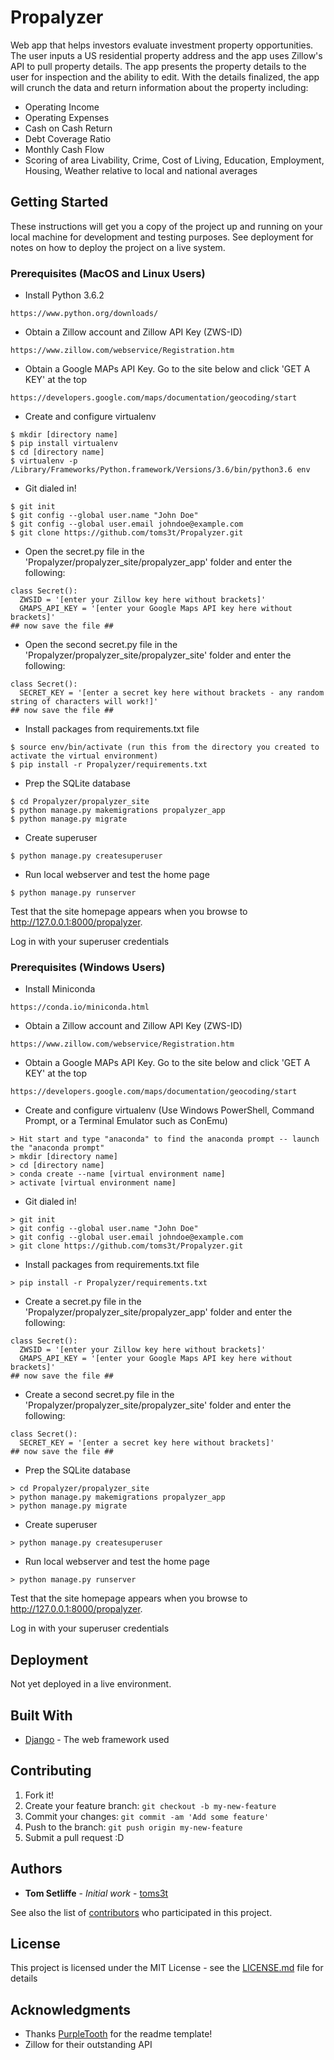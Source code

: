 # Propalyzer

Web app that helps investors evaluate investment property opportunities. The user inputs a US residential property address and the app uses Zillow's API to pull property details. The app presents the property details to the user for inspection and the ability to edit. With the details finalized, the app will crunch the data and return information about the property including:
- Operating Income
- Operating Expenses
- Cash on Cash Return
- Debt Coverage Ratio
- Monthly Cash Flow
- Scoring of area Livability, Crime, Cost of Living, Education, Employment, Housing, Weather relative to local and national averages

## Getting Started

These instructions will get you a copy of the project up and running on your local machine for development and testing purposes. See deployment for notes on how to deploy the project on a live system.

### Prerequisites (MacOS and Linux Users)

- Install Python 3.6.2
```
https://www.python.org/downloads/
```
- Obtain a Zillow account and Zillow API Key (ZWS-ID)
```
https://www.zillow.com/webservice/Registration.htm
```
- Obtain a Google MAPs API Key. Go to the site below and click 'GET A KEY' at the top
```
https://developers.google.com/maps/documentation/geocoding/start
```

- Create and configure virtualenv 
```
$ mkdir [directory name]
$ pip install virtualenv
$ cd [directory name]
$ virtualenv -p /Library/Frameworks/Python.framework/Versions/3.6/bin/python3.6 env
```
- Git dialed in! 
```
$ git init
$ git config --global user.name "John Doe"
$ git config --global user.email johndoe@example.com
$ git clone https://github.com/toms3t/Propalyzer.git
```
- Open the secret.py file in the 'Propalyzer/propalyzer_site/propalyzer_app' folder and enter the following:
```
class Secret():
  ZWSID = '[enter your Zillow key here without brackets]'
  GMAPS_API_KEY = '[enter your Google Maps API key here without brackets]'
## now save the file ##
```
- Open the second secret.py file in the 'Propalyzer/propalyzer_site/propalyzer_site' folder and enter the following:
```
class Secret():
  SECRET_KEY = '[enter a secret key here without brackets - any random string of characters will work!]'
## now save the file ##
```
- Install packages from requirements.txt file

```
$ source env/bin/activate (run this from the directory you created to activate the virtual environment)
$ pip install -r Propalyzer/requirements.txt
```
- Prep the SQLite database
```
$ cd Propalyzer/propalyzer_site
$ python manage.py makemigrations propalyzer_app
$ python manage.py migrate
```
- Create superuser
```
$ python manage.py createsuperuser
```

- Run local webserver and test the home page
```
$ python manage.py runserver
```
Test that the site homepage appears when you browse to http://127.0.0.1:8000/propalyzer.

Log in with your superuser credentials

### Prerequisites (Windows Users)

- Install Miniconda
```
https://conda.io/miniconda.html
```
- Obtain a Zillow account and Zillow API Key (ZWS-ID)
```
https://www.zillow.com/webservice/Registration.htm
```
- Obtain a Google MAPs API Key. Go to the site below and click 'GET A KEY' at the top
```
https://developers.google.com/maps/documentation/geocoding/start
```

- Create and configure virtualenv (Use Windows PowerShell, Command Prompt, or a Terminal Emulator such as ConEmu)
```
> Hit start and type "anaconda" to find the anaconda prompt -- launch the "anaconda prompt"
> mkdir [directory name]
> cd [directory name]
> conda create --name [virtual environment name]
> activate [virtual environment name]
```
- Git dialed in! 
```
> git init
> git config --global user.name "John Doe"
> git config --global user.email johndoe@example.com
> git clone https://github.com/toms3t/Propalyzer.git
```
- Install packages from requirements.txt file

```
> pip install -r Propalyzer/requirements.txt
```
- Create a secret.py file in the 'Propalyzer/propalyzer_site/propalyzer_app' folder and enter the following:
```
class Secret():
  ZWSID = '[enter your Zillow key here without brackets]'
  GMAPS_API_KEY = '[enter your Google Maps API key here without brackets]'
## now save the file ##
```
- Create a second secret.py file in the 'Propalyzer/propalyzer_site/propalyzer_site' folder and enter the following:
```
class Secret():
  SECRET_KEY = '[enter a secret key here without brackets]'
## now save the file ##
```

- Prep the SQLite database
```
> cd Propalyzer/propalyzer_site
> python manage.py makemigrations propalyzer_app
> python manage.py migrate
```
- Create superuser
```
> python manage.py createsuperuser
```

- Run local webserver and test the home page
```
> python manage.py runserver
```
Test that the site homepage appears when you browse to http://127.0.0.1:8000/propalyzer.

Log in with your superuser credentials

## Deployment

Not yet deployed in a live environment.

## Built With

* [Django](http://www.djangoproject.com) - The web framework used

## Contributing

1. Fork it!
2. Create your feature branch: `git checkout -b my-new-feature`
3. Commit your changes: `git commit -am 'Add some feature'`
4. Push to the branch: `git push origin my-new-feature`
5. Submit a pull request :D

## Authors

* **Tom Setliffe** - *Initial work* - [toms3t](https://github.com/toms3t)

See also the list of [contributors](https://github.com/toms3t/Propalyzer/graphs/contributors) who participated in this project.

## License

This project is licensed under the MIT License - see the [LICENSE.md](LICENSE.md) file for details

## Acknowledgments

* Thanks [PurpleTooth](https://github.com/PurpleTooth) for the readme template!
* Zillow for their outstanding API
